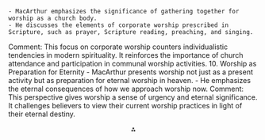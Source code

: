     - MacArthur emphasizes the significance of gathering together for worship as a church body.
    - He discusses the elements of corporate worship prescribed in Scripture, such as prayer, Scripture reading, preaching, and singing.
Comment: This focus on corporate worship counters individualistic tendencies in modern spirituality. It reinforces the importance of church attendance and participation in communal worship activities.
10. Worship as Preparation for Eternity
    - MacArthur presents worship not just as a present activity but as preparation for eternal worship in heaven.
    - He emphasizes the eternal consequences of how we approach worship now.
Comment: This perspective gives worship a sense of urgency and eternal significance. It challenges believers to view their current worship practices in light of their eternal destiny.

<div style="text-align: center">⁂</div>

[^1]: https://biblicalspirituality.org/wp-content/uploads/2011/01/HowShallWeWorship.pdf

[^2]: https://www.twopathways.org/p/the-regulative-principle-of-worship

[^3]: https://www.gty.org/library/sermons-library/2004/true-worship-part-1

[^4]: https://banneroftruth.org/us/resources/articles/2003/the-regulative-principle-of-worship/

[^5]: https://bible.org/seriespage/lesson-23-priority-true-worship-john-423-24

[^6]: https://www.gotquestions.org/regulative-normative-worship.html

[^7]: https://pastorlife.com/the-priority-of-worship/

[^8]: https://www.youtube.com/watch?v=ejE7NdFwhCI